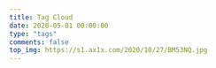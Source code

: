 ```yaml
---
title: Tag Cloud
date: 2020-05-01 00:00:00
type: "tags"
comments: false
top_img: https://s1.ax1x.com/2020/10/27/BM53NQ.jpg
---
```


